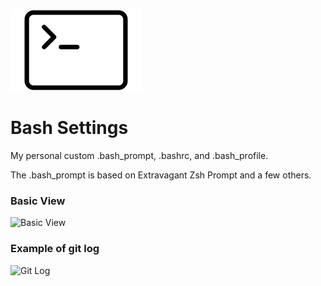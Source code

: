 ![](image.png)

# Bash Settings

My personal custom .bash_prompt, .bashrc, and .bash_profile.

The .bash_prompt is based on Extravagant Zsh Prompt and a few others.

### Basic View

![Basic View](http://i.imgur.com/QphIP5i.png)

### Example of git log

![Git Log](http://i.imgur.com/TM9BOa0.png)
